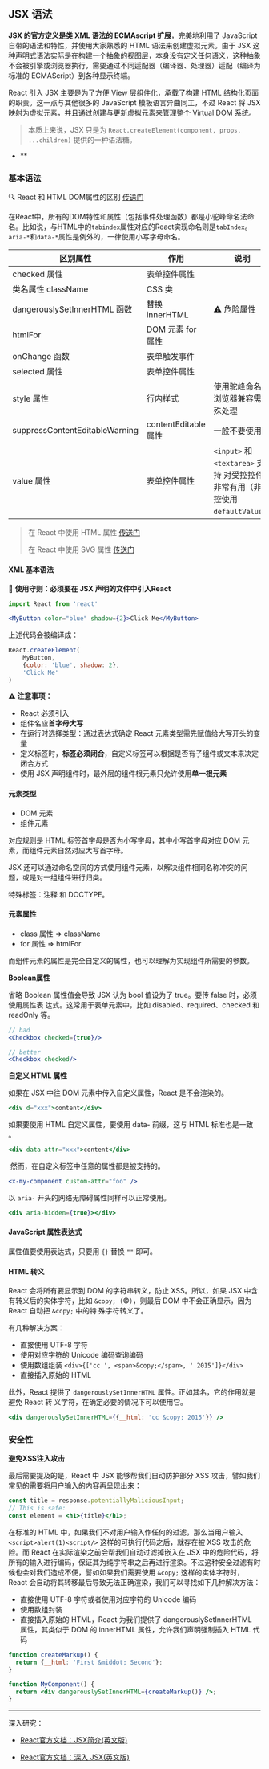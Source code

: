 ## JSX 语法

**JSX 的官方定义是类 XML 语法的 ECMAscript 扩展**，完美地利用了 JavaScript 自带的语法和特性，并使用大家熟悉的 HTML 语法来创建虚拟元素。由于 JSX 这种声明式语法实际是在构建一个抽象的视图层，本身没有定义任何语义，这种抽象不会被引擎或浏览器执行，需要通过不同适配器（编译器、处理器）适配（编译为标准的 ECMAScript）到各种显示终端。

React 引入 JSX 主要是为了方便 View 层组件化，承载了构建 HTML 结构化页面的职责。这一点与其他很多的 JavaScript 模板语言异曲同工，不过 React 将 JSX 映射为虚拟元素，并且通过创建与更新虚拟元素来管理整个 Virtual DOM 系统。

> 本质上来说，JSX 只是为 `React.createElement(component, props, ...children)` 提供的一种语法糖。

- **

### 基本语法

🔍 React 和 HTML DOM属性的区别 [传送门](http://react.yubolun.com/docs/introducing-jsx.html)

在React中，所有的DOM特性和属性（包括事件处理函数）都是小驼峰命名法命名。比如说，与HTML中的`tabindex`属性对应的React实现命名则是`tabIndex`。`aria-*`和`data-*`属性是例外的，一律使用小写字母命名。

| 区别属性                       | 作用                 | 说明                                                         |
| ------------------------------ | -------------------- | ------------------------------------------------------------ |
| checked 属性                   | 表单控件属性         |                                                              |
| 类名属性 className             | CSS 类               |                                                              |
| dangerouslySetInnerHTML 函数   | 替换 innerHTML       | ⚠️ 危险属性                                                   |
| htmlFor                        | DOM 元素 for 属性    |                                                              |
| onChange 函数                  | 表单触发事件         |                                                              |
| selected 属性                  | 表单控件属性         |                                                              |
| style 属性                     | 行内样式             | 使用驼峰命名 浏览器兼容需特殊处理                            |
| suppressContentEditableWarning | contentEditable 属性 | 一般不要使用                                                 |
| value 属性                     | 表单控件属性         | `<input>` 和 `<textarea>` 支持 对受控控件非常有用（非受控使用 `defaultValue`） |

> 在 React 中使用 HTML 属性 [传送门](https://react.docschina.org/docs/dom-elements.html#%E6%89%80%E6%9C%89%E5%8F%97%E6%94%AF%E6%8C%81%E7%9A%84html%E5%B1%9E%E6%80%A7)
>
> 在 React 中使用 SVG 属性 [传送门](https://react.docschina.org/docs/dom-elements.html#%E6%89%80%E6%9C%89%E5%8F%97%E6%94%AF%E6%8C%81%E7%9A%84svg%E5%B1%9E%E6%80%A7)

#### XML 基本语法

📌 **使用守则：必须要在 JSX 声明的文件中引入React**

```jsx
import React from 'react'

<MyButton color="blue" shadow={2}>Click Me</MyButton>
```

上述代码会被编译成：

```js
React.createElement(
	MyButton,
    {color: 'blue', shadow: 2},
    'Click Me'
)
```

**⚠️ 注意事项：**

- React 必须引入
- 组件名应**首字母大写**
- 在运行时选择类型：通过表达式确定 React 元素类型需先赋值给大写开头的变量
- 定义标签时，**标签必须闭合**，自定义标签可以根据是否有子组件或文本来决定闭合方式
- 使用 JSX 声明组件时，最外层的组件根元素只允许使用**单一根元素**

#### 元素类型

* DOM 元素
* 组件元素

对应规则是 HTML 标签首字母是否为小写字母，其中小写首字母对应 DOM 元素，而组件元素自然对应大写首字母。

JSX 还可以通过命名空间的方式使用组件元素，以解决组件相同名称冲突的问题，或是对一组组件进行归类。

特殊标签：注释 和 DOCTYPE。

#### 元素属性

* class 属性 => className
* for 属性 => htmlFor

而组件元素的属性是完全自定义的属性，也可以理解为实现组件所需要的参数。 

**Boolean属性**

省略 Boolean 属性值会导致 JSX 认为 bool 值设为了 true。要传 false 时，必须使用属性表 达式。这常用于表单元素中，比如 disabled、required、checked 和 readOnly 等。 

```jsx
// bad
<Checkbox checked={true}/>

// better
<Checkbox checked/>
```

**自定义 HTML 属性**

如果在 JSX 中往 DOM 元素中传入自定义属性，React 是不会渲染的。

```jsx
<div d="xxx">content</div>
```

如果要使用 HTML 自定义属性，要使用 data- 前缀，这与 HTML 标准也是一致 。

```jsx
<div data-attr="xxx">content</div>
```

 然而，在自定义标签中任意的属性都是被支持的。

```jsx
<x-my-component custom-attr="foo" />
```

以 `aria-` 开头的网络无障碍属性同样可以正常使用。

```jsx
<div aria-hidden={true}></div>
```

#### JavaScript 属性表达式

属性值要使用表达式，只要用 `{}` 替换 `""` 即可。

#### HTML 转义

React 会将所有要显示到 DOM 的字符串转义，防止 XSS。所以，如果 JSX 中含有转义后的实体字符，比如 `&copy;`（©），则最后 DOM 中不会正确显示，因为 React 自动把 `&copy;` 中的特 殊字符转义了。 

有几种解决方案：

* 直接使用 UTF-8 字符 
* 使用对应字符的 Unicode 编码查询编码 
* 使用数组组装 `<div>{['cc ', <span>&copy;</span>, ' 2015']}</div>`
* 直接插入原始的 HTML  

此外，React 提供了 `dangerouslySetInnerHTML` 属性。正如其名，它的作用就是避免 React 转 义字符，在确定必要的情况下可以使用它。

```jsx
<div dangerouslySetInnerHTML={{__html: 'cc &copy; 2015'}} />
```

### 安全性

**避免XSS注入攻击**

最后需要提及的是，React 中 JSX 能够帮我们自动防护部分 XSS 攻击，譬如我们常见的需要将用户输入的内容再呈现出来：

```jsx
const title = response.potentiallyMaliciousInput;
// This is safe:
const element = <h1>{title}</h1>;
```

在标准的 HTML 中，如果我们不对用户输入作任何的过滤，那么当用户输入 `<script>alert(1)<script/>` 这样的可执行代码之后，就存在被 XSS 攻击的危险。而 React 在实际渲染之前会帮我们自动过滤掉嵌入在 JSX 中的危险代码，将所有的输入进行编码，保证其为纯字符串之后再进行渲染。不过这种安全过滤有时候也会对我们造成不便，譬如如果我们需要使用 `&copy;` 这样的实体字符时，React 会自动将其转移最后导致无法正确渲染，我们可以寻找如下几种解决方法：

- 直接使用 UTF-8 字符或者使用对应字符的 Unicode 编码
- 使用数组封装
- 直接插入原始的 HTML，React 为我们提供了 dangerouslySetInnerHTML 属性，其类似于 DOM 的 innerHTML 属性，允许我们声明强制插入 HTML 代码

```jsx
function createMarkup() {
  return {__html: 'First &middot; Second'};
}

function MyComponent() {
  return <div dangerouslySetInnerHTML={createMarkup()} />;
}
```

---

深入研究：

- [ React官方文档：JSX简介(英文版)](https://facebook.github.io/jsx/)

- [React官方文档：深入 JSX(英文版)](https://reactjs.org/docs/jsx-in-depth.html)